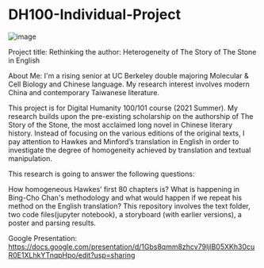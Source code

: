 # DH100-Individual-Project

![image](https://user-images.githubusercontent.com/85768755/124223437-9430dd00-dab8-11eb-82f8-646082a40582.png)


Project title: Rethinking the author: Heterogeneity of The Story of The Stone in English


About Me: I'm a rising senior at UC Berkeley double majoring Molecular & Cell Biology and Chinese language. My research interest involves modern China and contemporary Taiwanese literature.  

This project is for Digital Humanity 100/101 course (2021 Summer). My research builds upon the pre-existing scholarship on the authorship of The Story of the Stone, the most acclaimed long novel in Chinese literary history. Instead of focusing on the various editions of the original texts, I pay attention to Hawkes and Minford’s translation in English in order to investigate the degree of homogeneity achieved by translation and textual manipulation.

This research is going to answer the following questions:

How homogeneous Hawkes’ first 80 chapters is?
What is happening in Bing-Cho Chan's methodology and what would happen if we repeat his method on the English translation?
This repository involves the text folder, two code files(jupyter notebook), a storyboard (with earlier versions), a poster and parsing results.

Google Presentation: https://docs.google.com/presentation/d/1Gbs8qmm8zhcv79IjlB05XKh30cuR0E1XLhkYTnqpHpo/edit?usp=sharing
